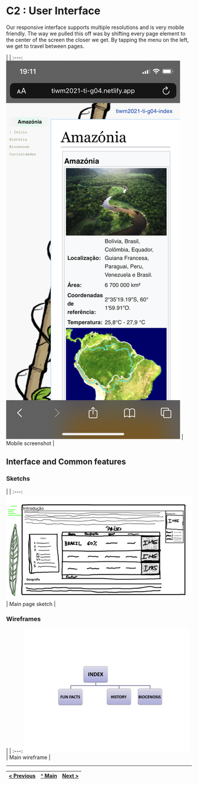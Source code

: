 # C2 : User Interface

Our responsive interface supports multiple resolutions and is very mobile friendly. The way we pulled this off was by shifting every page element to the center of the screen the closer we get.
By tapping the menu on the left, we get to travel between pages.

| |
:---:
![Mobile screenshot](images/mobile_screenshot.png) |
Mobile screenshot |


## Interface and Common features

### Sketchs

| |
:---:
![Main page sketch](images/sketch_300p.png) |
Main page sketch |


### Wireframes

| |
:---:
![Main wireframe](images/image01.png) |
Main wireframe |




---
[< Previous](c1.md) | [^ Main](../../../) | [Next >](c3.md)
:--- | :---: | ---: 
